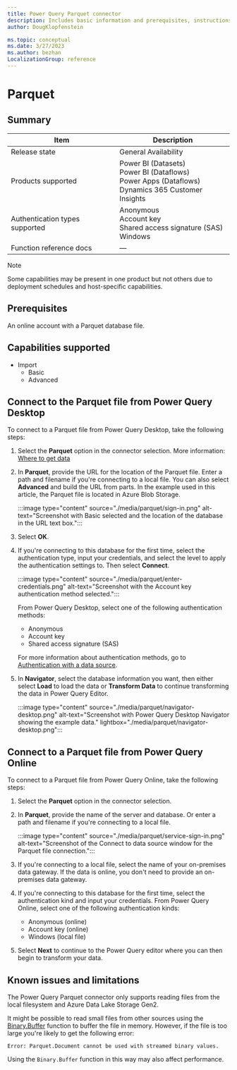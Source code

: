 ```yaml
---
title: Power Query Parquet connector
description: Includes basic information and prerequisites, instructions on how to connect using the Parquet connector, and information about advanced connection options.
author: DougKlopfenstein

ms.topic: conceptual
ms.date: 3/27/2023
ms.author: bezhan
LocalizationGroup: reference
---
```


# Parquet

## Summary

| Item | Description |
| ------- | ------------|
|Release state | General Availability |
| Products supported | Power BI (Datasets)<br/>Power BI (Dataflows)<br/>Power Apps (Dataflows)<br/>Dynamics 365 Customer Insights |
| Authentication types supported| Anonymous<br/>Account key<br/>Shared access signature (SAS)<br/>Windows |
| Function reference docs | &mdash; |

> [!NOTE]
> Some capabilities may be present in one product but not others due to deployment schedules and host-specific capabilities.

## Prerequisites

An online account with a Parquet database file.

## Capabilities supported

* Import
  * Basic
  * Advanced

## Connect to the Parquet file from Power Query Desktop

To connect to a Parquet file from Power Query Desktop, take the following steps:

1. Select the **Parquet** option in the connector selection. More information: [Where to get data](../where-to-get-data.md)

2. In **Parquet**, provide the URL for the location of the Parquet file. Enter a path and filename if you're connecting to a local file. You can also select **Advanced** and build the URL from parts. In the example used in this article, the Parquet file is located in Azure Blob Storage.

   :::image type="content" source="./media/parquet/sign-in.png" alt-text="Screenshot with Basic selected and the location of the database in the URL text box.":::

3. Select **OK**.

4. If you're connecting to this database for the first time, select the authentication type, input your credentials, and select the level to apply the authentication settings to. Then select **Connect**.

   :::image type="content" source="./media/parquet/enter-credentials.png" alt-text="Screenshot with the Account key authentication method selected.":::

   From Power Query Desktop, select one of the following authentication methods:

   * Anonymous
   * Account key
   * Shared access signature (SAS)

   For more information about authentication methods, go to [Authentication with a data source](../connectorauthentication.md).

5. In **Navigator**, select the database information you want, then either select **Load** to load the data or **Transform Data** to continue transforming the data in Power Query Editor.

   :::image type="content" source="./media/parquet/navigator-desktop.png" alt-text="Screenshot with Power Query Desktop Navigator showing the example data." lightbox="./media/parquet/navigator-desktop.png":::

## Connect to a Parquet file from Power Query Online

To connect to a Parquet file from Power Query Online, take the following steps:

1. Select the **Parquet** option in the connector selection.

2. In **Parquet**, provide the name of the server and database. Or enter a path and filename if you're connecting to a local file.

   :::image type="content" source="./media/parquet/service-sign-in.png" alt-text="Screenshot of the Connect to data source window for the Parquet file connection.":::

3. If you're connecting to a local file, select the name of your on-premises data gateway. If the data is online, you don't need to provide an on-premises data gateway.

4. If you're connecting to this database for the first time, select the authentication kind and input your credentials. From Power Query Online, select one of the following authentication kinds:

   * Anonymous (online)
   * Account key (online)
   * Windows (local file)

5. Select **Next** to continue to the Power Query editor where you can then begin to transform your data.

## Known issues and limitations

The Power Query Parquet connector only supports reading files from the local filesystem and Azure Data Lake Storage Gen2.

It might be possible to read small files from other sources using the [Binary.Buffer](/powerquery-m/binary-buffer) function to buffer the file in memory. However, if the file is too large you're likely to get the following error:

`Error: Parquet.Document cannot be used with streamed binary values.`

Using the `Binary.Buffer` function in this way may also affect performance.
